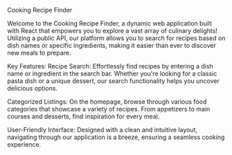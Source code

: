 Cooking Recipe Finder

Welcome to the Cooking Recipe Finder, a dynamic web application built with React that empowers you to explore a vast array of culinary delights! Utilizing a public API, our platform allows you to search for recipes based on dish names or specific ingredients, making it easier than ever to discover new meals to prepare.

Key Features:
Recipe Search: Effortlessly find recipes by entering a dish name or ingredient in the search bar. Whether you're looking for a classic pasta dish or a unique dessert, our search functionality helps you uncover delicious options.

Categorized Listings: On the homepage, browse through various food categories that showcase a variety of recipes. From appetizers to main courses and desserts, find inspiration for every meal.

User-Friendly Interface: Designed with a clean and intuitive layout, navigating through our application is a breeze, ensuring a seamless cooking experience.
